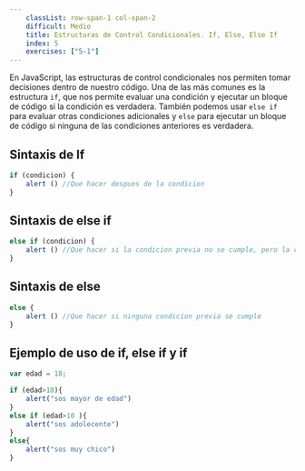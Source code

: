 ```yaml
---
    classList: row-span-1 col-span-2
    difficult: Medio
    title: Estructuras de Control Condicionales. If, Else, Else If
    index: 5
    exercises: ["5-1"]
---
```


En JavaScript, las estructuras de control condicionales nos permiten tomar decisiones dentro de nuestro código. Una de las más comunes es la estructura `if`, que nos permite evaluar una condición y ejecutar un bloque de código si la condición es verdadera. También podemos usar `else if` para evaluar otras condiciones adicionales y `else` para ejecutar un bloque de código si ninguna de las condiciones anteriores es verdadera.

## Sintaxis de If

```js
if (condicion) {
    alert () //Que hacer despues de la condicion
}
```

## Sintaxis de else if

```js
else if (condicion) {
    alert () //Que hacer si la condicion previa no se cumple, pero la condicion actual si
}
```

## Sintaxis de else

```js
else {
    alert () //Que hacer si ninguna condicion previa se cumple
}
```

## Ejemplo de uso de if, else if y if

```js
var edad = 18;

if (edad>18){
    alert("sos mayor de edad")
}
else if (edad>10 ){
    alert("sos adolecente")
}
else{
    alert("sos muy chico")
}

```




